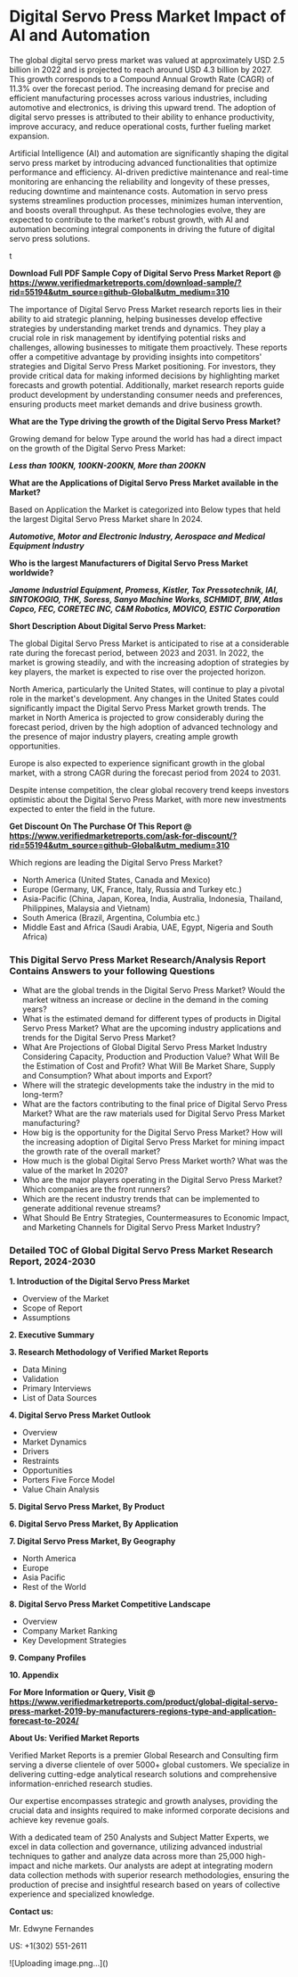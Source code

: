 <h1>Digital Servo Press Market Impact of AI and Automation</h1><p>The global digital servo press market was valued at approximately USD 2.5 billion in 2022 and is projected to reach around USD 4.3 billion by 2027. This growth corresponds to a Compound Annual Growth Rate (CAGR) of 11.3% over the forecast period. The increasing demand for precise and efficient manufacturing processes across various industries, including automotive and electronics, is driving this upward trend. The adoption of digital servo presses is attributed to their ability to enhance productivity, improve accuracy, and reduce operational costs, further fueling market expansion.</p><p>Artificial Intelligence (AI) and automation are significantly shaping the digital servo press market by introducing advanced functionalities that optimize performance and efficiency. AI-driven predictive maintenance and real-time monitoring are enhancing the reliability and longevity of these presses, reducing downtime and maintenance costs. Automation in servo press systems streamlines production processes, minimizes human intervention, and boosts overall throughput. As these technologies evolve, they are expected to contribute to the market's robust growth, with AI and automation becoming integral components in driving the future of digital servo press solutions.</p>t</p><p id="" class=""><strong>Download Full PDF Sample Copy of Digital Servo Press Market Report @ <a href="https://www.verifiedmarketreports.com/download-sample/?rid=55194&utm_source=github-Global&utm_medium=310" target="_blank">https://www.verifiedmarketreports.com/download-sample/?rid=55194&utm_source=github-Global&utm_medium=310</a></strong></p><p>The importance of&nbsp;Digital Servo Press Market research reports lies in their ability to aid strategic planning, helping businesses develop effective strategies by understanding market trends and dynamics. They play a crucial role in risk management by identifying potential risks and challenges, allowing businesses to mitigate them proactively. These reports offer a competitive advantage by providing insights into competitors' strategies and Digital Servo Press Market positioning. For investors, they provide critical data for making informed decisions by highlighting market forecasts and growth potential. Additionally, market research reports guide product development by understanding consumer needs and preferences, ensuring products meet market demands and drive business growth.</p><p><strong>What are the&nbsp;Type driving the growth of the Digital Servo Press Market?</strong></p><p id="" class="">Growing demand for below Type around the world has had a direct impact on the growth of the Digital Servo Press Market:</p><em><strong>Less than 100KN, 100KN-200KN, More than 200KN</strong></em></p><strong>What are the&nbsp;Applications&nbsp;of Digital Servo Press Market available in the Market?</strong></p><p id="" class="">Based on Application the Market is categorized into Below types that held the largest Digital Servo Press Market share In 2024.</p><em><strong>Automotive, Motor and Electronic Industry, Aerospace and Medical Equipment Industry</strong></em></p><strong>Who is the largest Manufacturers of Digital Servo Press Market worldwide?</strong></p><p><em><strong>Janome Industrial Equipment, Promess, Kistler, Tox Pressotechnik, IAI, SINTOKOGIO, THK, Soress, Sanyo Machine Works, SCHMIDT, BIW, Atlas Copco, FEC, CORETEC INC, C&M Robotics, MOVICO, ESTIC Corporation</strong></em></p><p id="" class=""><strong>Short Description About Digital Servo Press Market:</strong></p><p>The global Digital Servo Press Market is anticipated to rise at a considerable rate during the forecast period, between 2023 and 2031. In 2022, the market is growing steadily, and with the increasing adoption of strategies by key players, the market is expected to rise over the projected horizon.</p><p>North America, particularly the United States, will continue to play a pivotal role in the market's development. Any changes in the United States could significantly impact the Digital Servo Press Market growth trends. The market in North America is projected to grow considerably during the forecast period, driven by the high adoption of advanced technology and the presence of major industry players, creating ample growth opportunities.</p><p>Europe is also expected to experience significant growth in the global market, with a strong CAGR during the forecast period from 2024 to 2031.</p><p>Despite intense competition, the clear global recovery trend keeps investors optimistic about the Digital Servo Press Market, with more new investments expected to enter the field in the future.</p><p id="" class=""><strong>Get Discount On The Purchase Of This Report @ <a href="https://www.verifiedmarketreports.com/ask-for-discount/?rid=55194&utm_source=github-Global&utm_medium=310" target="_blank">https://www.verifiedmarketreports.com/ask-for-discount/?rid=55194&utm_source=github-Global&utm_medium=310</a></strong></p>Which regions are leading the Digital Servo Press Market?</p><ul><li>North America (United States, Canada and Mexico)</li><li>Europe (Germany, UK, France, Italy, Russia and Turkey etc.)</li><li>Asia-Pacific (China, Japan, Korea, India, Australia, Indonesia, Thailand, Philippines, Malaysia and Vietnam)</li><li>South America (Brazil, Argentina, Columbia etc.)</li><li>Middle East and Africa (Saudi Arabia, UAE, Egypt, Nigeria and South Africa)</li></ul><h3 id="" class="">This Digital Servo Press Market Research/Analysis Report Contains Answers to your following Questions</h3><ul><li>What are the global trends in the Digital Servo Press Market? Would the market witness an increase or decline in the demand in the coming years?</li><li>What is the estimated demand for different types of products in Digital Servo Press Market? What are the upcoming industry applications and trends for the Digital Servo Press Market?</li><li>What Are Projections of Global Digital Servo Press Market Industry Considering Capacity, Production and Production Value? What Will Be the Estimation of Cost and Profit? What Will Be Market Share, Supply and Consumption? What about imports and Export?</li><li>Where will the strategic developments take the industry in the mid to long-term?</li><li>What are the factors contributing to the final price of Digital Servo Press Market? What are the raw materials used for Digital Servo Press Market manufacturing?</li><li>How big is the opportunity for the Digital Servo Press Market? How will the increasing adoption of Digital Servo Press Market for mining impact the growth rate of the overall market?</li><li>How much is the global Digital Servo Press Market worth? What was the value of the market In 2020?</li><li>Who are the major players operating in the Digital Servo Press Market? Which companies are the front runners?</li><li>Which are the recent industry trends that can be implemented to generate additional revenue streams?</li><li>What Should Be Entry Strategies, Countermeasures to Economic Impact, and Marketing Channels for Digital Servo Press Market Industry?</li></ul><h3 id="" class="">Detailed TOC of Global Digital Servo Press Market Research Report, 2024-2030</h3><p id="" class=""><strong>1. Introduction of the Digital Servo Press Market</strong></p><ul><li>Overview of the Market</li><li>Scope of Report</li><li>Assumptions</li></ul><p id="" class=""><strong>2. Executive Summary</strong></p><p id="" class=""><strong>3. Research Methodology of Verified Market Reports</strong></p><ul><li>Data Mining</li><li>Validation</li><li>Primary Interviews</li><li>List of Data Sources</li></ul><p id="" class=""><strong>4. Digital Servo Press Market Outlook</strong></p><ul><li>Overview</li><li>Market Dynamics</li><li>Drivers</li><li>Restraints</li><li>Opportunities</li><li>Porters Five Force Model</li><li>Value Chain Analysis</li></ul><p id="" class=""><strong>5. Digital Servo Press Market, By Product</strong></p><p id="" class=""><strong>6. Digital Servo Press Market, By Application</strong></p><p id="" class=""><strong>7. Digital Servo Press Market, By Geography</strong></p><ul><li>North America</li><li>Europe</li><li>Asia Pacific</li><li>Rest of the World</li></ul><p id="" class=""><strong>8. Digital Servo Press Market Competitive Landscape</strong></p><ul><li>Overview</li><li>Company Market Ranking</li><li>Key Development Strategies</li></ul><p id="" class=""><strong>9. Company Profiles</strong></p><p id="" class=""><strong>10. Appendix</strong></p><p id="" class=""><strong>For More Information or Query, Visit @ <a href="https://www.verifiedmarketreports.com/product/global-digital-servo-press-market-2019-by-manufacturers-regions-type-and-application-forecast-to-2024/" target="_blank">https://www.verifiedmarketreports.com/product/global-digital-servo-press-market-2019-by-manufacturers-regions-type-and-application-forecast-to-2024/</a></strong></p><p id="" class=""><strong>About Us: Verified Market Reports</strong></p><p id="" class="">Verified Market Reports is a premier Global Research and Consulting firm serving a diverse clientele of over 5000+ global customers. We specialize in delivering cutting-edge analytical research solutions and comprehensive information-enriched research studies.</p><p id="" class="">Our expertise encompasses strategic and growth analyses, providing the crucial data and insights required to make informed corporate decisions and achieve key revenue goals.</p><p id="" class="">With a dedicated team of 250 Analysts and Subject Matter Experts, we excel in data collection and governance, utilizing advanced industrial techniques to gather and analyze data across more than 25,000 high-impact and niche markets. Our analysts are adept at integrating modern data collection methods with superior research methodologies, ensuring the production of precise and insightful research based on years of collective experience and specialized knowledge.</p><p id="" class=""><strong>Contact us:</strong></p><p id="" class="">Mr. Edwyne Fernandes</p><p id="" class="">US: +1(302) 551-2611</p>
![Uploading image.png…]()
